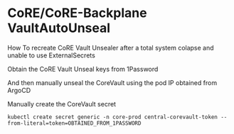 # CoRE/CoRE-Backplane VaultAutoUnseal


How To recreate CoRE Vault Unsealer after a total system colapse and unable to use ExternalSecrets

Obtain the CoRE Vault Unseal keys from 1Password

And then manually unseal the CoreVault using the pod IP obtained from ArgoCD


Manually create the CoreVault secret

```
kubectl create secret generic -n core-prod central-corevault-token --from-literal=token=OBTAINED_FROM_1PASSWORD
```